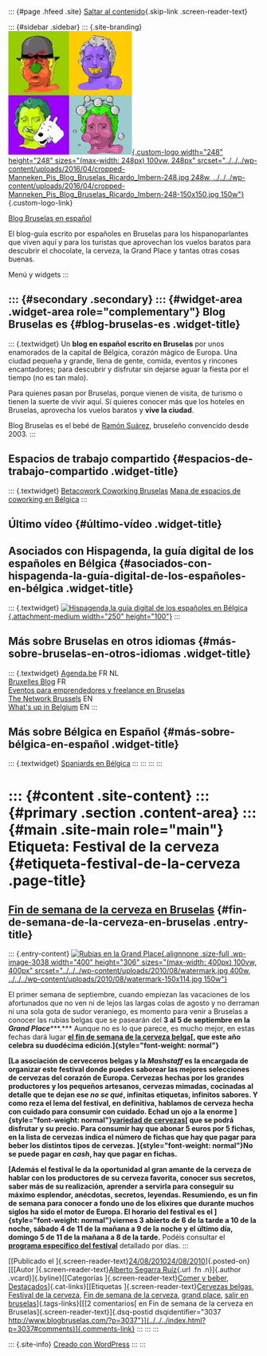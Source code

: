 ::: {#page .hfeed .site}
[Saltar al contenido](index.html#content){.skip-link
.screen-reader-text}

::: {#sidebar .sidebar}
::: {.site-branding}
[![](../../../wp-content/uploads/2016/04/cropped-Manneken_Pis_Blog_Bruselas_Ricardo_Imbern-248.jpg){.custom-logo
width="248" height="248" sizes="(max-width: 248px) 100vw, 248px"
srcset="../../../wp-content/uploads/2016/04/cropped-Manneken_Pis_Blog_Bruselas_Ricardo_Imbern-248.jpg 248w, ../../../wp-content/uploads/2016/04/cropped-Manneken_Pis_Blog_Bruselas_Ricardo_Imbern-248-150x150.jpg 150w"}](../../../index.html){.custom-logo-link}

[Blog Bruselas en español](../../../index.html)

El blog-guía escrito por españoles en Bruselas para los hispanoparlantes
que viven aquí y para los turistas que aprovechan los vuelos baratos
para descubrir el chocolate, la cerveza, la Grand Place y tantas otras
cosas buenas.

Menú y widgets
:::

::: {#secondary .secondary}
::: {#widget-area .widget-area role="complementary"}
Blog Bruselas es {#blog-bruselas-es .widget-title}
----------------

::: {.textwidget}
Un **blog en español escrito en Bruselas** por unos enamorados de la
capital de Bélgica, corazón mágico de Europa. Una ciudad pequeña y
grande, llena de gente, comida, eventos y rincones encantadores; para
descubrir y disfrutar sin dejarse aguar la fiesta por el tiempo (no es
tan malo).

Para quienes pasan por Bruselas, porque vienen de visita, de turismo o
tienen la suerte de vivir aquí. Sí quieres conocer más que los hoteles
en Bruselas, aprovecha los vuelos baratos y **vive la ciudad**.

Blog Bruselas es el bebé de [Ramón Suárez](http://www.ramonsuarez.com),
bruseleño convencido desde 2003.
:::

Espacios de trabajo compartido {#espacios-de-trabajo-compartido .widget-title}
------------------------------

::: {.textwidget}
[Betacowork Coworking Bruselas](http://www.betacowork.com) [Mapa de
espacios de coworking en Bélgica](http://coworkingbelgium.com)
:::

Último vídeo {#último-vídeo .widget-title}
------------

Asociados con Hispagenda, la guía digital de los españoles en Bélgica {#asociados-con-hispagenda-la-guía-digital-de-los-españoles-en-bélgica .widget-title}
---------------------------------------------------------------------

::: {.textwidget}
[![Hispagenda,la guía digital de los españoles en
Bélgica](../../../wp-content/uploads/2010/04/Hispagenda-250px.gif "Hispagenda, la guía digital de los españoles en Bélgica"){.attachment-medium
width="250" height="100"}](http://www.hispagenda.com)
:::

Más sobre Bruselas en otros idiomas {#más-sobre-bruselas-en-otros-idiomas .widget-title}
-----------------------------------

::: {.textwidget}
[Agenda.be](http://www.agenda.be) FR NL\
[Bruxelles Blog](http://www.bxlblog.be/) FR\
[Eventos para emprendedores y freelance en
Bruselas](http://www.betacowork.com/events/)\
[The Network
Brussels](http://groups.yahoo.com/group/TheNetworkBrussels/) EN\
[What\'s up in Belgium](http://www.whatsupin.be/) EN
:::

Más sobre Bélgica en Español {#más-sobre-bélgica-en-español .widget-title}
----------------------------

::: {.textwidget}
[Spaniards en Bélgica](http://www.spaniards.es/paises/belgica)
:::
:::
:::
:::

::: {#content .site-content}
::: {#primary .section .content-area}
::: {#main .site-main role="main"}
Etiqueta: Festival de la cerveza {#etiqueta-festival-de-la-cerveza .page-title}
================================

[Fin de semana de la cerveza en Bruselas](../../../index.html?p=3037) {#fin-de-semana-de-la-cerveza-en-bruselas .entry-title}
---------------------------------------------------------------------

::: {.entry-content}
[![Rubias en la Grand
Place](../../../wp-content/uploads/2010/08/watermark.jpg){.alignnone
.size-full .wp-image-3038 width="400" height="306"
sizes="(max-width: 400px) 100vw, 400px"
srcset="../../../wp-content/uploads/2010/08/watermark.jpg 400w, ../../../wp-content/uploads/2010/08/watermark-150x114.jpg 150w"}](http://www.weekenddelabiere.be/en/pages/home.htm)

El primer semana de septiembre, cuando empiezan las vacaciones de los
afortunados que no ven ni de lejos las largas colas de agosto y no
derraman ni una sola gota de sudor veraniego, es momento para venir a
Bruselas a conocer las rubias belgas que se pasearán del **3 al 5 de
septiembre en la *Grand Place******.*** Aunque no es lo que parece, es
mucho mejor, en estas fechas dará lugar **[el fin de semana de la
cerveza belga](http://www.weekenddelabiere.be/en/pages/home.htm)[, que
este año celebra su duodécima edición.]{style="font-weight: normal"}**

**[La asociación de cerveceros belgas y la *Mashstaff* es la encargada
de organizar este festival donde puedes saborear las mejores selecciones
de cervezas del corazón de Europa. Cervezas hechas por los grandes
productores y los pequeños artesanos, cervezas mimadas, cocinadas al
detalle que te dejan ese *no se qué*, infinitas etiquetas, infinitos
sabores. Y como reza el lema del festival, en definitiva, hablamos de
cerveza hecha con cuidado para consumir con cuidado. Echad un ojo a la
enorme ]{style="font-weight: normal"}[variedad de
cervezas](http://www.weekenddelabiere.be/en/pages/bierkaart.htm)[ que se
podrá disfrutar y su precio. Para consumir hay que abonar 5 euros por 5
fichas, en la lista de cervezas indica el número de fichas que hay que
pagar para beber los distintos tipos de cervezas.
]{style="font-weight: normal"}No se puede pagar en *cash*, hay que pagar
en fichas.**

**[Además el festival le da la oportunidad al gran amante de la cerveza
de hablar con los productores de su cerveza favorita, conocer sus
secretos, saber más de su realización, aprender a servirla para
conseguir su máximo esplendor, anécdotas, secretos, leyendas.
Resumiendo, es un fin de semana para conocer a fondo uno de los elixires
que durante muchos siglos ha sido el motor de Europa. El horario del
festival es el ]{style="font-weight: normal"}viernes 3 abierto de 6 de
la tarde a 10 de la noche, sábado 4 de 11 de la mañana a 9 de la noche y
el último día, domingo 5 de 11 de la mañana a 8 de la tarde.** Podéis
consultar el **[programa específico del
festival](http://www.weekenddelabiere.be/en/pages/programma.htm)**
detallado por días.
:::

[[Publicado el
]{.screen-reader-text}[24/08/201024/08/2010](../../../index.html?p=3037)]{.posted-on}[[[Autor
]{.screen-reader-text}[Alberto Segarra
Ruíz](../../author/albertosegarraruiz/index.html){.url .fn .n}]{.author
.vcard}]{.byline}[[Categorías ]{.screen-reader-text}[Comer y
beber](../../category/comer-y-beber/index.html),
[Destacados](../../category/destacados/index.html)]{.cat-links}[[Etiquetas
]{.screen-reader-text}[Cervezas belgas](../cervezas-belgas/index.html),
[Festival de la cerveza](index.html), [Fin de semana de la
cerveza](../fin-de-semana-de-la-cerveza/index.html), [grand
place](../grand-place/index.html), [salir en
bruselas](../salir-en-bruselas/index.html)]{.tags-links}[[[2
comentarios[ en Fin de semana de la cerveza en
Bruselas]{.screen-reader-text}]{.dsq-postid
dsqidentifier="3037 http://www.blogbruselas.com/?p=3037"}](../../../index.html?p=3037#comments)]{.comments-link}
:::
:::
:::

::: {.site-info}
[Creado con WordPress](https://es.wordpress.org/)
:::
:::
